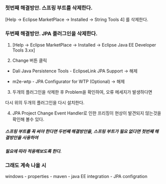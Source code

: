 


### 첫번째 해결방안. 스프링 부트를 삭제한다.

[Help -> Eclipse MarketPlace -> Installed -> String Tools 4] 를 삭제한다.

 

### 두번째 해결방안. JPA 플러그인을 삭제한다.

1. [Help -> Eclipse MarketPlace -> Installed -> Eclipse Java EE Developer Tools 3.xx] 

2. Change 버튼 클릭

 - Dali Java Persistence Tools - EclipseLink JPA Support -> 해제

 - m2e-wtp - JPA Configurator for WTP (Optional) -> 해제

3. 두개의 플러그인을 삭제한 후 Problem을 확인하여, 오류 메세지가 발생하다면

다시 위의 두개의 플러그인을 다시 설치한다.

4. JPA Project Change Event Handler로 인한 프리징이 현상이 발견되지 않는것을 확인해 볼수 있다.

 

##### 스프링 부트를 꼭 써야 한다면 두번째 해결방안을, 스프링 부트가 필요 없다면 첫번째 해결방안을 사용하여

##### 필요에 따라 적용해보도록 한다.

### 그래도 계속 나올 시 
windows - properties - maven - java EE integration - JPA configration 

